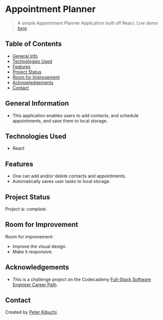 # Appointment Planner
> A simple Appointment Planner Application built off React.
> Live demo [_here_](https://peterkibuchi.github.io/appointment-planner/).

## Table of Contents
* [General Info](#general-information)
* [Technologies Used](#technologies-used)
* [Features](#features)
* [Project Status](#project-status)
* [Room for Improvement](#room-for-improvement)
* [Acknowledgements](#acknowledgements)
* [Contact](#contact)
<!-- * [License](#license) -->


## General Information
- This application enables users to add contacts, and schedule appointments, and save them to local storage.


## Technologies Used
- React


## Features
- One can add and/or delete contacts and appointments.
- Automatically saves user tasks to local storage.


## Project Status
Project is: _complete_.


## Room for Improvement
Room for improvement:
- Improve the visual design.
- Make it responsive.


## Acknowledgements
- This is a challenge project on the Codecademy [Full-Stack Software Engineer Career Path](https://www.codecademy.com/learn/paths/full-stack-engineer-career-path).


## Contact
Created by [Peter Kibuchi](https://www.peterkibuchi.com/).


<!-- ## License -->
<!-- This project is open source and available under the [... License](). -->